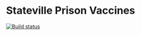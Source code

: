 # Stateville Prison Vaccines

[![Build status](https://github.com/southsideweekly/prison-vaccines/workflows/CICD/badge.svg)](https://github.com/southsideweekly/prison-vaccines/actions?query=workflow%3ACICD)
